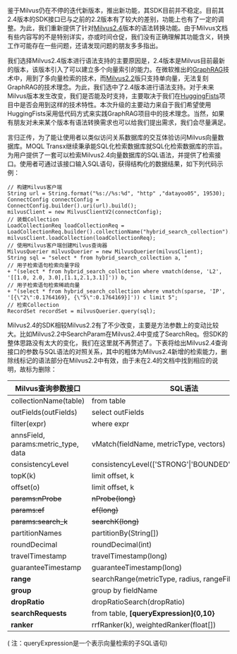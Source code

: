 ​	鉴于Milvus仍在不停的迭代新版本，推出新功能，其SDK目前并不稳定。目前其2.4版本的SDK接口已与之前的2.2版本有了较大的差别，功能上也有了一定的调整。为此，我们重新提供了针对[Milvus2.4](https://github.com/colorknight/moql-transx/tree/master/moql-querier-milvus2.4)版本的语法转换功能。由于Milvus文档有些内容写的不是特别详实，亦或时间仓促，我们没有正确理解其功能含义，转换工作可能存在一些问题，还请发现问题的朋友多多指出。

​	我们选择Milvus2.4版本进行语法支持的主要原因是，2.4版本是Milvus目前最新的版本，该版本引入了可以建立多个向量索引的能力。在微软推出的[GraphRAG](https://github.com/microsoft/graphrag)技术中，用到了多向量检索的技术，而[Milvus2.2](https://github.com/colorknight/moql-transx/tree/master/moql-querier-milvus)版只支持单向量，无法复刻GraphRAG的技术理念。为此，我们选中了2.4版本进行语法支持。对于未来Milvus版本发生改变，我们是否能及时支持，主要取决于我们在[HuggingFists](https://github.com/Datayoo/HuggingFists)项目中是否会用到这样的技术特性。本次升级的主要动力来自于我们希望使用HuggingFists采用低代码方式来实践GraphRAG项目中的技术理念。当然，如果有朋友对未来某个版本有语法转换需求也可以给我们提出需求，我们会尽量满足。

​	言归正传，为了能让使用者以类似访问关系数据库的交互体验访问Milvus向量数据库。MOQL Transx继续秉承能SQL化检索数据库就SQL化检索数据库的宗旨。为用户提供了一套可以检索Milvus2.4向量数据库的SQL语法，并提供了检索接口。使用者可通过该接口输入SQL语句，获得结构化的数据结果，如下列代码示例：

```
// 构建Milvus客户端
String url = String.format("%s://%s:%d", "http" ,"datayoo05", 19530);
ConnectConfig connectConfig = ConnectConfig.builder().uri(url).build();
milvusClient = new MilvusClientV2(connectConfig);
// 装载Collection
LoadCollectionReq loadCollectionReq = LoadCollectionReq.builder().collectionName("hybrid_search_collection").build();
milvusClient.loadCollection(loadCollectionReq);
// 使用Milvus客户端创建Milvus查询器
MilvusQuerier milvusQuerier = new MilvusQuerier(milvusClient);
String sql = "select * from hybrid_search_collection a, "
// 用子检索语句检索向量字段
+ "(select * from hybrid_search_collection where vmatch(dense, 'L2', '[[1.0, 2.0, 3.0],[1.1,2.1,3.1]]')) b, "
// 用子检索语句检索稀疏向量
+ "(select * from hybrid_search_collection where vmatch(sparse, 'IP', '[{\"2\":0.1764169}, {\"5\":0.1764169}]')) c limit 5";
// 检索Collection
RecordSet recordSet = milvusQuerier.query(sql);
```

​	Milvus2.4的SDK相较Milvus2.2有了不少改变，主要是方法参数上的变动比较大。比如Milvus2.2中SearchParam在Milvus2.4中变成了SearchReq。但SDK的整体思路没有太大的变化，我们在这里就不再赘述了。下表将给出Milvus2.4查询接口的参数与SQL语法的对照关系，其中的粗体为Milvus2.4新增的检索能力，删除线标记的语法部分在Milvus2.2中有效，由于未在2.4的文档中找到相应的说明，故标为删除：

| Milvus查询参数接口                  | SQL语法                                               |
| ----------------------------------- | ----------------------------------------------------- |
| collectionName(table)               | from table                                            |
| outFields(outFields)                | select outFields                                      |
| filter(expr)                        | where expr                                            |
| annsField, params:metric_type, data | vMatch(fieldName, metricType, vectors)                |
| consistencyLevel                    | consistencyLevel(['STRONG'\|'BOUNDED'\|'Eventually']) |
| topK(k)                             | limit offset, k                                       |
| offset(o)                           | limit offset, k                                       |
| ~~params:nProbe~~                   | ~~nProbe(long)~~                                      |
| ~~params:ef~~                       | ~~ef(long)~~                                          |
| ~~params:search_k~~                 | ~~searchK(long)~~                                     |
| partitionNames                      | partitionBy(String[])                                 |
| roundDecimal                        | roundDecimal(int)                                     |
| travelTimestamp                     | travelTimestamp(long)                                 |
| guaranteeTimestamp                  | guaranteeTimestamp(long)                              |
| **range**                           | searchRange(metricType, radius, rangeFilter)          |
| **group**                           | group by fieldName                                    |
| **dropRatio**                       | dropRatioSearch(dropRatio)                            |
| **searchRequests**                  | from table, **[queryExpression]{0,10}**               |
| **ranker**                          | rrfRanker(k), weightedRanker(float[])                 |

( 注：queryExpression是一个表示向量检索的子SQL语句)
